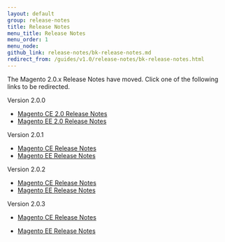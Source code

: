 ```yaml
---
layout: default
group: release-notes
title: Release Notes
menu_title: Release Notes
menu_order: 1
menu_node: 
github_link: release-notes/bk-release-notes.md
redirect_from: /guides/v1.0/release-notes/bk-release-notes.html
---
```


The Magento 2.0.x Release Notes have moved. Click one of the following links to be redirected.

Version 2.0.0

*   <a href="http://docs.magento.com/m2/ce/user_guide/magento/release-notes-ce-2.0.html" target="_blank">Magento CE 2.0 Release Notes</a>
*   <a href="http://docs.magento.com/m2/ee/user_guide/magento/release-notes-ee-2.0.html" target="_blank">Magento EE 2.0 Release Notes</a>

Version 2.0.1

*   <a href="http://docs.magento.com/m2/ce/user_guide/magento/release-notes-ce-2.0.1.html" target="_blank">Magento CE Release Notes</a>
*   <a href="http://docs.magento.com/m2/ee/user_guide/magento/release-notes-ee-2.0.1.html" target="_blank">Magento EE Release Notes</a>

Version 2.0.2

*   <a href="http://docs.magento.com/m2/ce/user_guide/magento/release-notes-ce-2.0.2.html" target="_blank">Magento CE Release Notes</a>
*   <a href="http://docs.magento.com/m2/ee/user_guide/magento/release-notes-ee-2.0.2.html" target="_blank">Magento EE Release Notes</a>

Version 2.0.3

*   <a href="http://devdocs.magento.com/guides/v2.0/release-notes/ReleaseNotes2.0.3CE.html" target="_blank">Magento CE Release Notes</a>

*   <a href="http://devdocs.magento.com/guides/v2.0/release-notes/ReleaseNotes2.0.3EE.html" target="_blank">Magento EE Release Notes</a>
